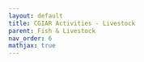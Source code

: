 ```yaml
---
layout: default
title: CGIAR Activities - Livestock
parent: Fish & Livestock
nav_order: 6
mathjax: true
---
```

